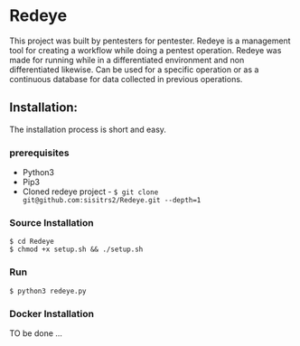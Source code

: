 # Redeye

This project was built by pentesters for pentester.
Redeye is a management tool for creating a workflow while doing a pentest operation. Redeye was made for running while in a differentiated environment and non differentiated likewise. Can be used for a specific operation or as a continuous database for data collected in previous operations.
## Installation:

The installation process is short and easy.

### prerequisites
 - Python3
 - Pip3
 - Cloned redeye project - `$ git clone git@github.com:sisitrs2/Redeye.git --depth=1`

### Source Installation
`$ cd Redeye`<br>
`$ chmod +x setup.sh && ./setup.sh`<br>

### Run
`$ python3 redeye.py`

### Docker Installation

TO be done ...
